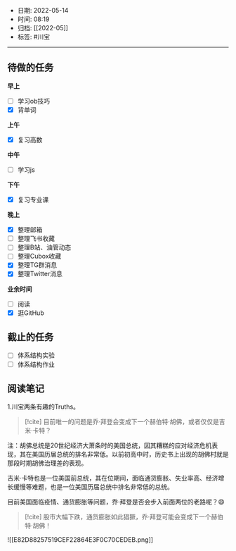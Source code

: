 - 日期: 2022-05-14
- 时间: 08:19
- 归档: [[2022-05]]
- 标签: #川宝 
---

## 待做的任务

**早上**

- [ ] 学习ob技巧
- [x] 背单词

**上午**

- [x] 复习高数

**中午**

- [ ] 学习js

**下午**

- [x] 复习专业课

**晚上**

- [x] 整理邮箱
- [ ] 整理飞书收藏
- [ ] 整理B站、油管动态
- [ ] 整理Cubox收藏
- [x] 整理TG群消息
- [x] 整理Twitter消息

**业余时间**

- [ ] 阅读 
- [x] 逛GitHub

## 截止的任务

- [ ] 体系结构实验
- [ ] 体系结构作业

## 阅读笔记

1.川宝两条有趣的Truths。

> [!cite]
> 目前唯一的问题是乔·拜登会变成下一个赫伯特·胡佛，或者仅仅是吉米·卡特？

注：胡佛总统是20世纪经济大萧条时的美国总统，因其糟糕的应对经济危机表现，其在美国历届总统的排名非常低。以前初高中时，历史书上出现的胡佛村就是那段时期胡佛治理差的表现。

吉米·卡特也是一位美国前总统，其在位期间，面临通货膨胀、失业率高、经济增长缓慢等难题，也是一位美国历届总统中排名非常低的总统。

目前美国面临疫情、通货膨胀等问题，乔·拜登是否会步入前面两位的老路呢？😄

> [!cite]
> 股市大幅下跌，通货膨胀如此猖獗，乔·拜登可能会变成下一个赫伯特·胡佛！

![[E82D88257519CEF22864E3F0C70CEDEB.png]]
